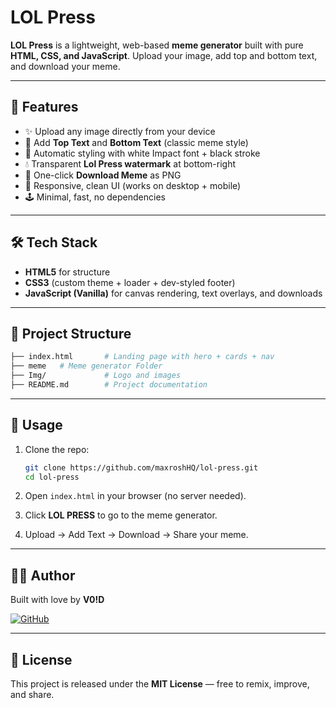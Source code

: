# LOL Press 

**LOL Press** is a lightweight, web-based **meme generator** built with pure **HTML, CSS, and JavaScript**.
Upload your image, add top and bottom text, and download your meme.

---

## 🚀 Features

* ✨ Upload any image directly from your device
* 📝 Add **Top Text** and **Bottom Text** (classic meme style)
* 🎨 Automatic styling with white Impact font + black stroke
* 💧 Transparent **Lol Press watermark** at bottom-right
* 💾 One-click **Download Meme** as PNG
* 📱 Responsive, clean UI (works on desktop + mobile)
* 🕹 Minimal, fast, no dependencies

---

## 🛠 Tech Stack

* **HTML5** for structure
* **CSS3** (custom theme + loader + dev-styled footer)
* **JavaScript (Vanilla)** for canvas rendering, text overlays, and downloads

---

## 📂 Project Structure

```bash
├── index.html       # Landing page with hero + cards + nav
├── meme   # Meme generator Folder
├── Img/             # Logo and images
├── README.md        # Project documentation
```

---

## 🎯 Usage

1. Clone the repo:

   ```bash
   git clone https://github.com/maxroshHQ/lol-press.git
   cd lol-press
   ```
2. Open `index.html` in your browser (no server needed).
3. Click **LOL PRESS** to go to the meme generator.
4. Upload → Add Text → Download → Share your meme.

---

## 🧑‍💻 Author

Built with love by **V0!D**

[![GitHub](https://img.shields.io/badge/GitHub-maxroshHQ-50207A?style=flat&logo=github)](https://github.com/maxroshHQ)


---

## 📜 License

This project is released under the **MIT License** — free to remix, improve, and share.
